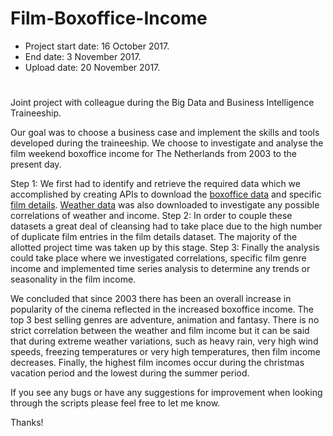 # Film-Boxoffice-Income
- Project start date: 16 October 2017.
- End date: 3 November 2017.
- Upload date: 20 November 2017.
#

Joint project with colleague during the Big Data and Business Intelligence Traineeship.

Our goal was to choose a business case and implement the skills and tools developed during the traineeship. We choose to investigate and analyse the film weekend boxoffice income for The Netherlands from 2003 to the present day.

Step 1: We first had to identify and retrieve the required data which we accomplished by creating APIs to download the [boxoffice data](http://boxofficenl.net/) and specific [film details](https://www.themoviedb.org/?language=en). [Weather data](http://www.knmi.nl/home) was also downloaded to investigate any possible correlations of weather and income.
Step 2: In order to couple these datasets a great deal of cleansing had to take place due to the high number of duplicate film entries in the film details dataset. The majority of the allotted project time was taken up by this stage.
Step 3: Finally the analysis could take place where we investigated correlations, specific film genre income and implemented time series analysis to determine any trends or seasonality in the film income.

We concluded that since 2003 there has been an overall increase in popularity of the cinema reflected in the increased boxoffice income. The top 3 best selling genres are adventure, animation and fantasy. There is no strict correlation between the weather and film income but it can be said that during extreme weather variations, such as heavy rain, very high wind speeds, freezing temperatures or very high temperatures, then film income decreases. Finally, the highest film incomes occur during the christmas vacation period and the lowest during the summer period.

If you see any bugs or have any suggestions for improvement when looking through the scripts please feel free to let me know.

Thanks!

